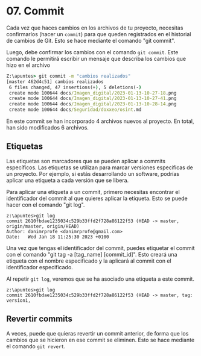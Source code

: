 # 07. Commit

Cada vez que haces cambios en los archivos de tu proyecto, necesitas confirmarlos (hacer un ``commit``) para que queden registrados en el historial de cambios de Git. Esto se hace mediante el comando "git commit".

Luego, debe confirmar los cambios con el comando `git commit`. Este comando le permitirá escribir un mensaje que describa los cambios que hizo en el archivo

```cmd
Z:\apuntes> git commit -m "cambios realizados"
[master 462d4c51] cambios realizados
 6 files changed, 47 insertions(+), 5 deletions(-)
 create mode 100644 docs/Imagen_digital/2023-01-13-10-27-18.png
 create mode 100644 docs/Imagen_digital/2023-01-13-10-27-41.png
 create mode 100644 docs/Imagen_digital/2023-01-13-10-28-14.png
 create mode 100644 docs/Seguridad/doxxeo/osint.md
```

En este commit se han incorporado 4 archivos nuevos al proyecto. En total, han sido modificados 6 archivos.

## Etiquetas

Las etiquetas son marcadores que se pueden aplicar a commits específicos. Las etiquetas se utilizan para marcar versiones específicas de un proyecto. Por ejemplo, si estás desarrollando un software, podrías aplicar una etiqueta a cada versión que se libera.

Para aplicar una etiqueta a un commit, primero necesitas encontrar el identificador del commit al que quieres aplicar la etiqueta. Esto se puede hacer con el comando "git log".

```
z:\apuntes>git log
commit 2610fbdae1235034c529b33ffd2f728a86122f53 (HEAD -> master, origin/master, origin/HEAD)
Author: danimrprofe <danimrprofe@gmail.com>
Date:   Wed Jan 18 11:25:30 2023 +0100
```

Una vez que tengas el identificador del commit, puedes etiquetar el commit con el comando "git tag -a [tag_name] [commit_id]". Esto creará una etiqueta con el nombre especificado y la aplicará al commit con el identificador especificado.

Al repetir `git log`, veremos que se ha asociado una etiqueta a este commit.

```
z:\apuntes>git log
commit 2610fbdae1235034c529b33ffd2f728a86122f53 (HEAD -> master, tag: version1,
```
## Revertir commits

A veces, puede que quieras revertir un commit anterior, de forma que los cambios que se hicieron en ese commit se eliminen. Esto se hace mediante el comando `git revert`.
